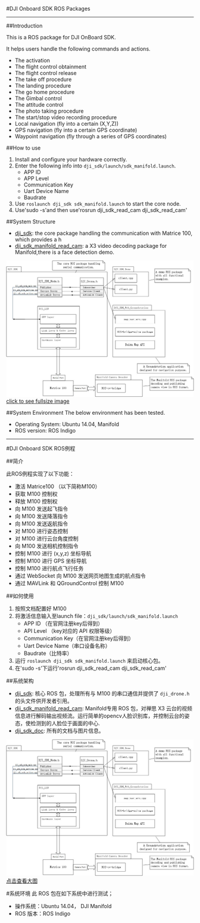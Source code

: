 #DJI Onboard SDK ROS Packages

----

##Introduction

This is a ROS package for DJI OnBoard SDK.

It helps users handle the following commands and actions.

* The activation
* The flight control obtainment
* The flight control release
* The take off procedure
* The landing procedure
* The go home procedure
* The Gimbal control
* The attitude control
* The photo taking procedure
* The start/stop video recording procedure
* Local navigation (fly into a certain (X,Y,Z))
* GPS navigation (fly into a certain GPS coordinate)
* Waypoint navigation (fly through a series of GPS coordinates)


##How to use
1. Install and configure your hardware correctly.
2. Enter the following info into `dji_sdk/launch/sdk_manifold.launch`.
	* APP ID
	* APP Level
	* Communication Key
	* Uart Device Name
	* Baudrate
3. Use `roslaunch dji_sdk sdk_manifold.launch` to start the core node.
4. Use'sudo -s'and then use'rosrun dji_sdk_read_cam dji_sdk_read_cam'

##System Structure
* [dji_sdk](dji_sdk): the core package handling the communication with Matrice 100, which provides a h
* [dji_sdk_manifold_read_cam](dji_sdk_manifold_read_cam): a X3 video decoding package for Manifold,there is a face detection demo.

![image](dji_sdk_doc/structure.jpg)
[click to see fullsize image](https://raw.githubusercontent.com/dji-sdk/Onboard-SDK-ROS/2.3/dji_sdk_doc/structure.jpg)

##System Environment
The below environment has been tested.
* Operating System: Ubuntu 14.04, Manifold
* ROS version: ROS Indigo

---

#DJI Onboard SDK ROS例程

##简介

此ROS例程实现了以下功能：

* 激活 Matrice100 （以下简称M100）
* 获取 M100 控制权
* 释放 M100 控制权
* 向 M100 发送起飞指令
* 向 M100 发送降落指令
* 向 M100 发送返航指令
* 对 M100 进行姿态控制
* 对 M100 进行云台角度控制
* 向 M100 发送相机控制指令
* 控制 M100 进行 (x,y,z) 坐标导航
* 控制 M100 进行 GPS 坐标导航
* 控制 M100 进行航点飞行任务
* 通过 WebSocket 向 M100 发送网页地图生成的航点指令
* 通过 MAVLink 和 QGroundControl 控制 M100

##如何使用

1. 按照文档配置好 M100 
2. 将激活信息输入至launch file：`dji_sdk/launch/sdk_manifold.launch`
	* APP ID （在官网注册key后得到）
	* API Level （key对应的 API 权限等级）
	* Communication Key（在官网注册key后得到）
	* Uart Device Name（串口设备名称）
	* Baudrate（比特率）
3. 运行 `roslaunch dji_sdk sdk_manifold.launch` 来启动核心包。
4. 在'sudo -s'下运行'rosrun dji_sdk_read_cam dji_sdk_read_cam'

##系统架构
* [dji_sdk](dji_sdk): 核心 ROS 包，处理所有与 M100 的串口通信并提供了 `dji_drone.h`的头文件供开发者引用。
* [dji_sdk_manifold_read_cam](dji_sdk_manifold_read_cam): Manifold专用 ROS 包，对禅思 X3 云台的视频信息进行解码输出视频流。运行简单的opencv人脸识别库，并控制云台的姿态，使检测到的人脸位于画面的中心.
* [dji_sdk_doc](dji_sdk_doc): 所有的文档与图片信息。

![image](dji_sdk_doc/structure.jpg)
[点击查看大图](https://raw.githubusercontent.com/dji-sdk/Onboard-SDK-ROS/2.3/dji_sdk_doc/structure.jpg)

#系统环境
此 ROS 包在如下系统中进行测试；
* 操作系统：Ubuntu 14.04， DJI Manifold
* ROS 版本：ROS Indigo
